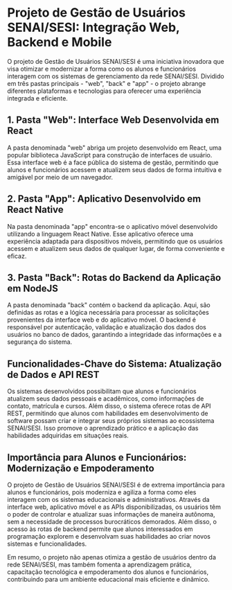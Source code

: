 # Projeto de Gestão de Usuários SENAI/SESI: Integração Web, Backend e Mobile

O projeto de Gestão de Usuários SENAI/SESI é uma iniciativa inovadora que visa otimizar e modernizar a forma como os alunos e funcionários interagem com os sistemas de gerenciamento da rede SENAI/SESI. Dividido em três pastas principais - "web", "back" e "app" - o projeto abrange diferentes plataformas e tecnologias para oferecer uma experiência integrada e eficiente.

## 1. Pasta "Web": Interface Web Desenvolvida em React
A pasta denominada "web" abriga um projeto desenvolvido em React, uma popular biblioteca JavaScript para construção de interfaces de usuário. Essa interface web é a face pública do sistema de gestão, permitindo que alunos e funcionários acessem e atualizem seus dados de forma intuitiva e amigável por meio de um navegador.

## 2. Pasta "App": Aplicativo Desenvolvido em React Native
Na pasta denominada "app" encontra-se o aplicativo móvel desenvolvido utilizando a linguagem React Native. Esse aplicativo oferece uma experiência adaptada para dispositivos móveis, permitindo que os usuários acessem e atualizem seus dados de qualquer lugar, de forma conveniente e eficaz.

## 3. Pasta "Back": Rotas do Backend da Aplicação em NodeJS
A pasta denominada "back" contém o backend da aplicação. Aqui, são definidas as rotas e a lógica necessária para processar as solicitações provenientes da interface web e do aplicativo móvel. O backend é responsável por autenticação, validação e atualização dos dados dos usuários no banco de dados, garantindo a integridade das informações e a segurança do sistema.

## Funcionalidades-Chave do Sistema: Atualização de Dados e API REST
Os sistemas desenvolvidos possibilitam que alunos e funcionários atualizem seus dados pessoais e acadêmicos, como informações de contato, matrícula e cursos. Além disso, o sistema oferece rotas de API REST, permitindo que alunos com habilidades em desenvolvimento de software possam criar e integrar seus próprios sistemas ao ecossistema SENAI/SESI. Isso promove o aprendizado prático e a aplicação das habilidades adquiridas em situações reais.

## Importância para Alunos e Funcionários: Modernização e Empoderamento
O projeto de Gestão de Usuários SENAI/SESI é de extrema importância para alunos e funcionários, pois moderniza e agiliza a forma como eles interagem com os sistemas educacionais e administrativos. Através da interface web, aplicativo móvel e as APIs disponibilizadas, os usuários têm o poder de controlar e atualizar suas informações de maneira autônoma, sem a necessidade de processos burocráticos demorados. Além disso, o acesso às rotas de backend permite que alunos interessados em programação explorem e desenvolvam suas habilidades ao criar novos sistemas e funcionalidades.

Em resumo, o projeto não apenas otimiza a gestão de usuários dentro da rede SENAI/SESI, mas também fomenta a aprendizagem prática, capacitação tecnológica e empoderamento dos alunos e funcionários, contribuindo para um ambiente educacional mais eficiente e dinâmico.
